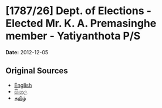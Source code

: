 # [1787/26] Dept. of Elections - Elected Mr. K. A. Premasinghe member - Yatiyanthota P/S

**Date:** 2012-12-05

## Original Sources

- [English](https://documents.gov.lk/view/extra-gazettes/2012/12/1787-26_E.pdf)
- [සිංහල](https://documents.gov.lk/view/extra-gazettes/2012/12/1787-26_S.pdf)
- [தமிழ்](https://documents.gov.lk/view/extra-gazettes/2012/12/1787-26_T.pdf)
